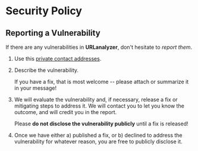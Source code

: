 # Security Policy

## Reporting a Vulnerability

If there are any vulnerabilities in **URLanalyzer**, don't hesitate to _report them_.

1. Use this [private contact addresses](mailto:lists.sitcom_0x@icloud.com).
2. Describe the vulnerability.

   If you have a fix, that is most welcome -- please attach or summarize it in your message!

3. We will evaluate the vulnerability and, if necessary, release a fix or mitigating steps to address it. We will contact you to let you know the outcome, and will credit you in the report.

   Please **do not disclose the vulnerability publicly** until a fix is released!

4. Once we have either a) published a fix, or b) declined to address the vulnerability for whatever reason, you are free to publicly disclose it.
